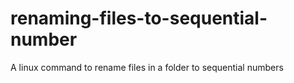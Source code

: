 # renaming-files-to-sequential-number
A linux command to rename files in a folder to sequential numbers
